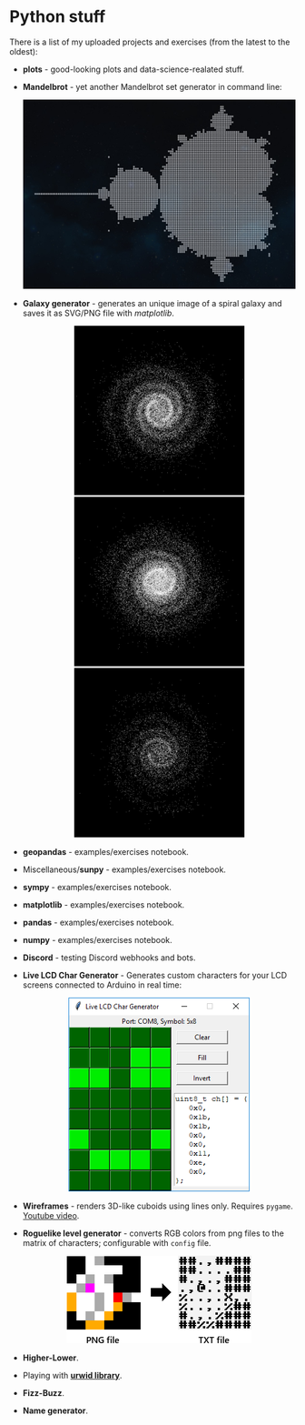 # Python stuff

There is a list of my uploaded projects and exercises (from the latest to the oldest):


- **plots** - good-looking plots and data-science-realated stuff.
- **Mandelbrot** - yet another Mandelbrot set generator in command line:

  <p align="center"><img width=500 src="mandelbrot/preview.jpg">

- **Galaxy generator** - generates an unique image of a spiral galaxy and saves it as SVG/PNG file with *matplotlib*.

  <p align="center"><img width=300 src="galaxy-generator/0.png"><img width=300 src="galaxy-generator/1.png"><img width=300 src="galaxy-generator/5.png"></p>

- **geopandas** - examples/exercises notebook.
- Miscellaneous/**sunpy** - examples/exercises notebook.
- **sympy** - examples/exercises notebook.
- **matplotlib** - examples/exercises notebook.
- **pandas** - examples/exercises notebook.
- **numpy** - examples/exercises notebook.
- **Discord** - testing Discord webhooks and bots.
- **Live LCD Char Generator** - Generates custom characters for your LCD screens connected to Arduino in real time:
	
	<p align="center"><img src="live-lcd-char-generator/preview.png"></p>
- **Wireframes** - renders 3D-like cuboids using lines only. Requires `pygame`. [Youtube video](https://www.youtube.com/watch?v=v5iYH_Vy54U).
- **Roguelike level generator** - converts RGB colors from png files to the matrix of characters; configurable with `config` file.
	
	<p align="center"><img src="05-roguelike-level-generator/preview.png"></p>
- **Higher-Lower**.
- Playing with **[urwid library](http://urwid.org/)**.
- **Fizz-Buzz**.
- **Name generator**.
